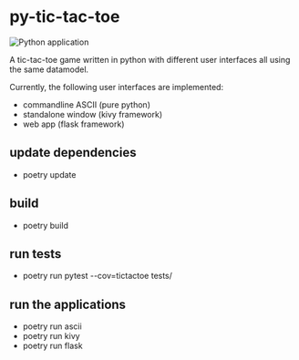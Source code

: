 # py-tic-tac-toe 
![Python application](https://github.com/joergsesterhenn/py-tic-tac-toe/workflows/Python%20application/badge.svg)

A tic-tac-toe game written in python with different user interfaces all using the same datamodel.

Currently, the following user interfaces are implemented: 
* commandline ASCII (pure python)
* standalone window (kivy framework) 
* web app (flask framework)

## update dependencies

* poetry update

## build

* poetry build

## run tests

* poetry run pytest --cov=tictactoe tests/

## run the applications

* poetry run ascii
* poetry run kivy
* poetry run flask


